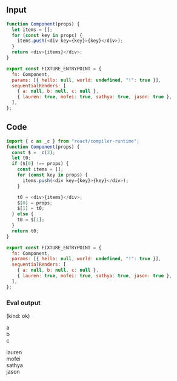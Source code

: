 
## Input

```javascript
function Component(props) {
  let items = [];
  for (const key in props) {
    items.push(<div key={key}>{key}</div>);
  }
  return <div>{items}</div>;
}

export const FIXTURE_ENTRYPOINT = {
  fn: Component,
  params: [{ hello: null, world: undefined, "!": true }],
  sequentialRenders: [
    { a: null, b: null, c: null },
    { lauren: true, mofei: true, sathya: true, jason: true },
  ],
};

```

## Code

```javascript
import { c as _c } from "react/compiler-runtime";
function Component(props) {
  const $ = _c(2);
  let t0;
  if ($[0] !== props) {
    const items = [];
    for (const key in props) {
      items.push(<div key={key}>{key}</div>);
    }

    t0 = <div>{items}</div>;
    $[0] = props;
    $[1] = t0;
  } else {
    t0 = $[1];
  }
  return t0;
}

export const FIXTURE_ENTRYPOINT = {
  fn: Component,
  params: [{ hello: null, world: undefined, "!": true }],
  sequentialRenders: [
    { a: null, b: null, c: null },
    { lauren: true, mofei: true, sathya: true, jason: true },
  ],
};

```
      
### Eval output
(kind: ok) <div><div>a</div><div>b</div><div>c</div></div>
<div><div>lauren</div><div>mofei</div><div>sathya</div><div>jason</div></div>